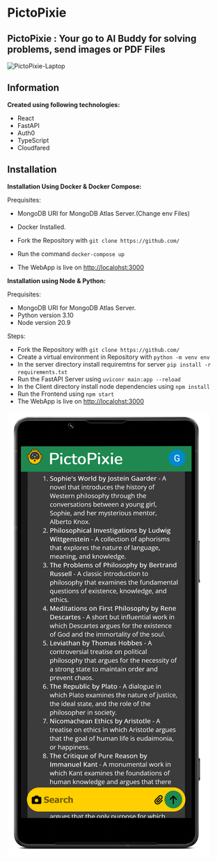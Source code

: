 # PictoPixie

## PictoPixie : Your go to AI Buddy for solving problems, send images or PDF Files

![PictoPixie-Laptop](/pictopixie-laptop.png)

## Information

**Created using following technologies:**

- React
- FastAPI
- Auth0
- TypeScript
- Cloudfared

## Installation

**Installation Using Docker & Docker Compose:**

 Prequisites:

- MongoDB URI for MongoDB Atlas Server.(Change env Files)
- Docker Installed.

- Fork the Repository with `git clone https://github.com/`
- Run the command `docker-compose up`
- The WebApp is live on [http://localohst:3000](http://localhost:3000)

**Installation using Node & Python:**

Prequisites:

- MongoDB URI for MongoDB Atlas Server.
- Python version 3.10
- Node version 20.9

Steps:

- Fork the Repository with `git clone https://github.com/`
- Create a virtual environment in Repository with `python -m venv env`
- In the server directory install requiremtns for server `pip install -r requirements.txt`
- Run the FastAPI Server using `uviconr main:app --reload`
- In the Client directory install node dependencies using `npm install`
- Run the Frontend using `npm start`
- The WebApp is live on [http://localohst:3000](http://localhost:3000)

![PictoPixie-Phone](/pictopixie-phone.png)
